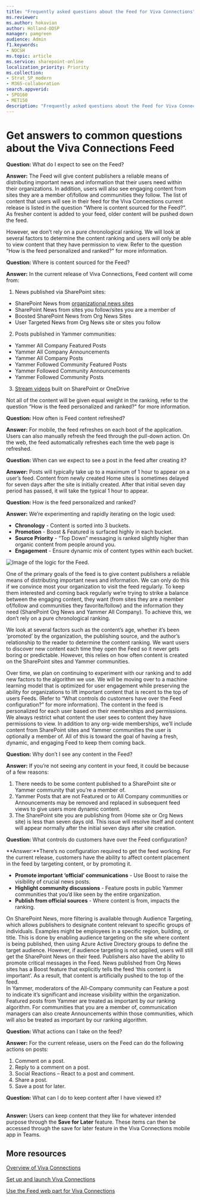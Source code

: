 ```yaml
---
title: "Frequently asked questions about the Feed for Viva Connections"
ms.reviewer: 
ms.author: hokavian
author: Holland-ODSP
manager: pamgreen
audience: Admin
f1.keywords:
- NOCSH
ms.topic: article
ms.service: sharepoint-online
localization_priority: Priority
ms.collection:  
- Strat_SP_modern
- M365-collaboration
search.appverid:
- SPO160
- MET150
description: "Frequently asked questions about the Feed for Viva Connections"
---
```


# Get answers to common questions about the Viva Connections Feed 

**Question:** What do I expect to see on the Feed?
<br>

**Answer:** The Feed will give content publishers a reliable means of distributing important news and information that their users need within their organizations.  In addition, users will also see engaging content from sites they are a member of/follow and communities they follow. The list of content that users will see in their feed for the Viva Connections current release is listed in the question “Where is content sourced for the Feed?”. As fresher content is added to your feed, older content will be pushed down the feed. 

However, we don’t rely on a pure chronological ranking. We will look at several factors to determine the content ranking and users will only be able to view content that they have permission to view. Refer to the question “How is the feed personalized and ranked?" for more information.



**Question:** Where is content sourced for the Feed?
<br>

**Answer:** In the current release of Viva Connections, Feed content will come from:
1. News published via SharePoint sites:
- SharePoint News from [organizational news sites](organization-news-site.md) 
- SharePoint News from sites you follow/sites you are a member of
- Boosted SharePoint News from Org News Sites
- User Targeted News from Org News site or sites you follow
2. Posts published in Yammer communities:
- Yammer All Company Featured Posts
- Yammer All Company Announcements 
- Yammer All Company Posts
- Yammer Followed Community Featured Posts
- Yammer Followed Community Announcements
- Yammer Followed Community Posts
3. [Stream videos](/stream/streamnew/new-stream) built on SharePoint or OneDrive 


Not all of the content will be given equal weight in the ranking, refer to the question “How is the feed personalized and ranked?" for more information.




**Question:** How often is Feed content refreshed? 
<br>

**Answer:** For mobile, the feed refreshes on each boot of the application. Users can also manually refresh the feed through the pull-down action. On the web, the feed automatically refreshes each time the web page is refreshed.



**Question:** When can we expect to see a post in the feed after creating it?
<br>

**Answer:** Posts will typically take up to a maximum of 1 hour to appear on a user’s feed.  Content from newly created Home sites is sometimes delayed for seven days after the site is initially created.  After that initial seven day period has passed, it will take the typical 1 hour to appear.




**Question:** How is the feed personalized and ranked?
<br>

**Answer:** We’re experimenting and rapidly iterating on the logic used:

- **Chronology** - Content is sorted into 3 buckets.
- **Promotion** - Boost & Featured is surfaced highly in each bucket.
- **Source Priority** - “Top Down” messaging is ranked slightly higher than organic content from people around you.
- **Engagement** - Ensure dynamic mix of content types within each bucket.

![Image of the logic for the Feed.](media/viva-feed-faq.png)

One of the primary goals of the feed is to give content publishers a reliable means of distributing important news and information. We can only do this if we convince most your organization to visit the feed regularly. To keep them interested and coming back regularly we’re trying to strike a balance between the engaging content, they want (from sites they are a member of/follow and communities they favorite/follow) and the information they need (SharePoint Org News and Yammer All Company).
To achieve this, we don’t rely on a pure chronological ranking.  

We look at several factors such as the content’s age, whether it’s been ‘promoted’ by the organization, the publishing source, and the author’s relationship to the reader to determine the content ranking. We want users to discover new content each time they open the Feed so it never gets boring or predictable. However, this relies on how often content is created on the SharePoint sites and Yammer communities.  

Over time, we plan on continuing to experiment with our ranking and to add new factors to the algorithm we use. We will be moving over to a machine learning model that is optimized for user engagement while preserving the ability for organizations to lift important content that is recent to the top of users Feeds. (Refer to “What controls do customers have over the Feed configuration?” for more information).
The content in the feed is personalized for each user based on their memberships and permissions. We always restrict what content the user sees to content they have permissions to view.  In addition to any org-wide memberships, we’ll include content from SharePoint sites and Yammer communities the user is optionally a member of.  All of this is toward the goal of having a fresh, dynamic, and engaging Feed to keep them coming back.


**Question:** Why don’t I see any content in the Feed?
<br>

**Answer:** If you’re not seeing any content in your feed, it could be because of a few reasons:
1.	There needs to be some content published to a SharePoint site or Yammer community that you’re a member of.  
2.	Yammer Posts that are not Featured or to All Company communities or Announcements may be removed and replaced in subsequent feed views to give users more dynamic content.
3.	The SharePoint site you are publishing from (Home site or Org News site) is less than seven days old.  This issue will resolve itself and content will appear normally after the initial seven days after site creation.



**Question:** What controls do customers have over the Feed configuration?
<br>

**Answer:**There’s no configuration required to get the feed working.  For the current release, customers have the ability to affect content placement in the feed by targeting content, or by promoting it.

- **Promote important ‘official’ communications** - Use Boost to raise the visibility of crucial news posts.
- **Highlight community discussions** - Feature posts in public Yammer communities that you’d like seen by the entire organization.
- **Publish from official sources** - Where content is from, impacts the ranking.

On SharePoint News, more filtering is available through Audience Targeting, which allows publishers to designate content relevant to specific groups of individuals.  Examples might be employees in a specific region, building, or title.  This is done by enabling audience targeting on the site where content is being published, then using Azure Active Directory groups to define the target audience. However, if audience targeting is not applied, users will still get the SharePoint News on their feed. Publishers also have the ability to promote critical messages in the Feed.  News published from Org News sites has a Boost feature that explicitly tells the feed ‘this content is important’.  As a result, that content is artificially pushed to the top of the feed.  
In Yammer, moderators of the All-Company community can Feature a post to indicate it’s significant and increase visibility within the organization.  Featured posts from Yammer are treated as important by our ranking algorithm. For communities that you are a member of, communication managers can also create Announcements within those communities, which will also be treated as important by our ranking algorithm.


**Question:** What actions can I take on the feed?
<br>

**Answer:** For the current release, users on the Feed can do the following actions on posts:
1.	Comment on a post.
2.	Reply to a comment on a post.
3.	Social Reactions – React to a post and comment.
4.	Share a post.
5.	Save a post for later.



**Question:** What can I do to keep content after I have viewed it?  
<br>

**Answer:** Users can keep content that they like for whatever intended purpose through the **Save for Later** feature. These items can then be accessed through the save for later feature in the Viva Connections mobile app in Teams.


## More resources

[Overview of Viva Connections](viva-connections-overview.md)
<br>

[Set up and launch Viva Connections](guide-to-setting-up-viva-connections.md)
<br>

[Use the Feed web part for Viva Connections](https://support.microsoft.com/office/use-the-feed-web-part-for-viva-connections-001fbe90-3778-4801-9ea9-71308711d330)
